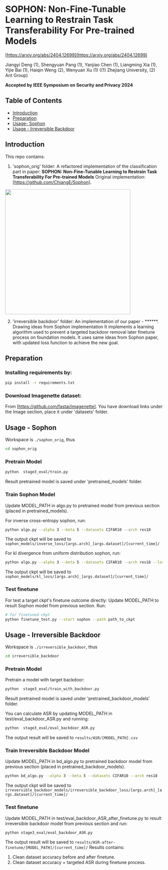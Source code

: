 # SOPHON: Non-Fine-Tunable Learning to Restrain Task Transferability For Pre-trained Models

[https://arxiv.org/abs/2404.12699](https://arxiv.org/abs/2404.12699)

Jiangyi Deng (1), Shengyuan Pang (1), Yanjiao Chen (1), Liangming Xia (1), Yijie Bai (1), Haiqin Weng (2), Wenyuan Xu (1) ((1) Zhejiang University, (2) Ant Group)

**Accepted by IEEE Symposium on Security and Privacy 2024**

## Table of Contents
+ [Introduction](https://github.com/shaniz/Sophon/blob/ee37552f6abc8f0c26003c6bdc5ffb0dce590398/Readme.md#L17)
+ [Preparation](https://github.com/shaniz/Sophon/blob/ee37552f6abc8f0c26003c6bdc5ffb0dce590398/Readme.md#L32)
+ [Usage- Sophon](https://github.com/shaniz/Sophon/blob/7904899cc9cef93f63d5149e7abf248f642ba5d3/Readme.md#L44)
+ [Usage - Irreversible Backdoor](https://github.com/shaniz/Sophon/blob/7904899cc9cef93f63d5149e7abf248f642ba5d3/Readme.md#L93)

## Introduction
This repo contains:

1. 'sophon_orig' folder: A refactored implementation of the classification part in paper: **SOPHON: Non-Fine-Tunable Learning to Restrain Task Transferability
For Pre-trained Models** Original implementation: [https://github.com/ChiangE/Sophon].
<img src="https://github.com/Sophon-NonFinetunableLearning/Sophon/blob/main/sophon.png" width="400" align="center"/>

2. 'irreversible backdoor' folder: An implementation of our paper - ******. Drawing ideas from Sophon implementation
It implements a learning algorithm used to prevent a targeted backdoor removal later finetune process on foundation models. 
It uses same ideas from Sophon paper, with updated loss function to achieve the new goal.



## Preparation

### Installing requirements by:
```bash
pip install -r requirements.txt
```

### Download Imagenette dataset:
From [https://github.com/fastai/imagenette]. 
You have download links under the Image section, place it under 'datasets' folder.


## Usage - Sophon

Workspace is ``./sophon_orig``, thus

```bash
cd sophon_orig
```

### Pretrain Model

```bash
python  stage3_eval/train.py
```
Result pretrained model is saved under 'pretrained_models' folder.

### Train Sophon Model
Update MODEL_PATH in algo.py to pretrained model from previous section (placed in pretrained_models).

For inverse cross-entropy sophon, run:

```bash
python algo.py --alpha 3 --beta 5 --datasets CIFAR10 --arch res18
```

The output ckpt will be saved to `sophon_models/inverse_loss/[args.arch]_[args.dataset]/[current_time]/`

For kl divergence from uniform distribution sophon, run:

```bash
python algo.py --alpha 3 --beta 5 --datasets CIFAR10 --arch res18 --loss_type kl
```
The output ckpt will be saved to `sophon_models/kl_loss/[args.arch]_[args.dataset]/[current_time]/`


### Test finetune

For test a target ckpt's finetune outcome directly:
Update MODEL_PATH to result Sophon model from previous section.
Run:

```bash
# for finetuned ckpt
python finetune_test.py --start sophon --path path_to_ckpt
```




## Usage - Irreversible Backdoor

Workspace is ``./irreversible_backdoor``, thus

```bash
cd irreversible_backdoor
```

### Pretrain Model

Pretrain a model with target backdoor:
```bash
python  stage3_eval/train_with_backdoor.py
```
Result pretrained model is saved under 'pretrained_backdoor_models' folder.

You can calculate ASR by updating MODEL_PATH in test/eval_backdoor_ASR.py and running:
```bash
python  stage3_eval/eval_backdoor_ASR.py
```

The output result will be saved to `results/ASR/[MODEL_PATH].csv`


### Train Irreversible Backdoor Model
Update MODEL_PATH in bd_algo.py to pretrained backdoor model from previous section (placed in pretrained_backdoor_models).
```bash
python bd_algo.py --alpha 3 --beta 5 --datasets CIFAR10 --arch res18
```

The output ckpt will be saved to `irreversible_backdoor_models/irreversible_backdoor_loss/[args.arch]_[args.dataset]/[current_time]/`


### Test finetune
Update MODEL_PATH in test/eval_backdoor_ASR_after_finetune.py to result irreversible backdoor model from previous section and run:

```bash
python stage3_eval/eval_backdoor_ASR.py
```
The output result will be saved to `results/ASR-after-finetune/[MODEL_PATH]/[current_time]/`
Results contains:
1. Clean dataset accuracy before and after finetune.
2. Clean dataset accuracy + targeted ASR during finetune process.












